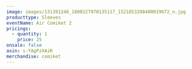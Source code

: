 ```yaml
---
image: images/131391246_1800227970135117_1521853208400019872_n.jpg
producttype: Sleeves
eventName: Air Comiket 2
pricings:
  - quantity: 1
    price: 25
onsale: false
asin: s-YAgPzXAiR
merchandise: comiket
---
```

